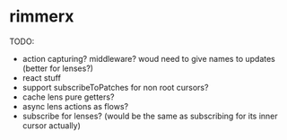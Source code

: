 # rimmerx

TODO:

- action capturing? middleware? woud need to give names to updates (better for lenses?)
- react stuff
- support subscribeToPatches for non root cursors?
- cache lens pure getters?
- async lens actions as flows?
- subscribe for lenses? (would be the same as subscribing for its inner cursor actually)
